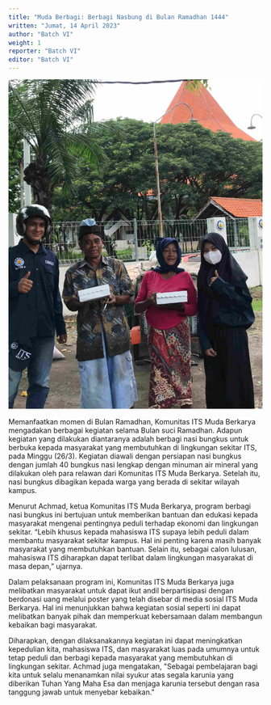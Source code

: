 ```yaml
---
title: "Muda Berbagi: Berbagi Nasbung di Bulan Ramadhan 1444"
written: "Jumat, 14 April 2023"
author: "Batch VI"
weight: 1
reporter: "Batch VI"
editor: "Batch VI"
---
```

![Ilustrasi nasi bungkus](/images/artikel1.jpg)

Memanfaatkan momen di Bulan Ramadhan, Komunitas ITS Muda Berkarya mengadakan berbagai kegiatan selama Bulan suci Ramadhan.
Adapun kegiatan yang dilakukan diantaranya adalah berbagi nasi bungkus untuk berbuka kepada masyarakat yang membutuhkan di lingkungan sekitar ITS, pada Minggu (26/3). Kegiatan diawali dengan persiapan nasi bungkus dengan jumlah 40 bungkus nasi lengkap dengan minuman air mineral yang dilakukan oleh para relawan dari Komunitas ITS Muda Berkarya. Setelah itu, nasi bungkus dibagikan kepada warga yang berada di sekitar wilayah kampus.

Menurut Achmad, ketua Komunitas ITS Muda Berkarya, program berbagi nasi bungkus ini bertujuan untuk memberikan bantuan dan edukasi kepada masyarakat mengenai pentingnya peduli terhadap ekonomi dan lingkungan sekitar.  “Lebih khusus kepada mahasiswa ITS supaya lebih peduli dalam membantu masyarakat sekitar kampus. Hal ini penting karena masih banyak masyarakat yang membutuhkan bantuan. Selain itu, sebagai calon lulusan, mahasiswa ITS diharapkan dapat terlibat dalam lingkungan masyarakat di masa depan,” ujarnya.

Dalam pelaksanaan program ini, Komunitas ITS Muda Berkarya juga melibatkan masyarakat untuk dapat ikut andil berpartisipasi dengan berdonasi uang melalui poster yang telah disebar di media sosial ITS Muda Berkarya. Hal ini menunjukkan bahwa kegiatan sosial seperti ini dapat melibatkan banyak pihak dan memperkuat kebersamaan dalam membangun kebaikan bagi masyarakat.

Diharapkan, dengan dilaksanakannya kegiatan ini dapat meningkatkan kepedulian kita, mahasiswa ITS, dan masyarakat luas pada umumnya untuk tetap peduli dan berbagi kepada masyarakat yang membutuhkan di lingkungan sekitar. Achmad juga mengatakan, "Sebagai pembelajaran bagi kita untuk selalu menanamkan nilai syukur atas segala karunia yang diberikan Tuhan Yang Maha Esa dan menjaga karunia tersebut dengan rasa tanggung jawab untuk menyebar kebaikan."


